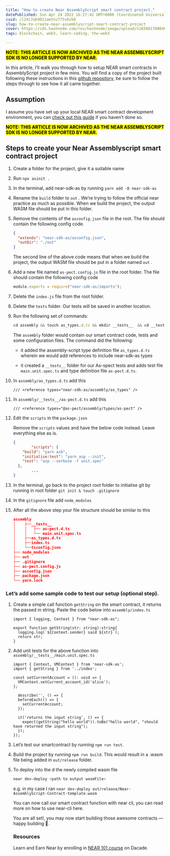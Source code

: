 ```yaml
---
title: "How to create Near AssemblyScript smart contract project."
datePublished: Sun Apr 24 2022 16:27:42 GMT+0000 (Coordinated Universal Time)
cuid: cl2di7ob9011aetnv775v6zk0
slug: how-to-create-near-assemblyscript-smart-contract-project
cover: https://cdn.hashnode.com/res/hashnode/image/upload/v1650817000464/XP1WCP2rS.png
tags: blockchain, web3, learn-coding, thw-web3

---
```


**<mark>NOTE: THIS ARTICLE IS NOW ARCHIVED AS THE NEAR ASSEMBLYSCRIPT SDK IS NO LONGER SUPPORTED BY NEAR.</mark>**  
  
In this article, I’ll walk you through how to setup NEAR smart contracts in AssemblyScript project in few mins. You will find a copy of the project built following these instructions in this [github repository](https://github.com/Aishat-Akinyemi/Near-AssemblyScript-Contract-template), be sure to follow the steps through to see how it all came together.

## Assumption

I assume you have set up your local NEAR smart contract development environment, you can [check out this guide](https://aishatakinyemi.com/set-up-your-local-development-environment-for-near-smart-contracts) if you haven’t done so.

**<mark>NOTE: THIS ARTICLE IS NOW ARCHIVED AS THE NEAR ASSEMBLYSCRIPT SDK IS NO LONGER SUPPORTED BY NEAR.</mark>**

## Steps to create your Near Assemblyscript smart contract project

1. Create a folder for the project, give it a suitable name
    
2. Run `npx asinit .`
    
3. In the terminal, add near-sdk-as by running `yarn add -D near-sdk-as`
    
4. Rename the `build` folder to `out` . We’re trying to follow the official near practice as much as possible. When we build the project, the output WASM file should be put in this folder.
    
5. Remove the contents of the `asconfig.json` file in the root. The file should contain the following config code.
    
    ```json
    {
      "extends": "near-sdk-as/asconfig.json",
      "outDir": "./out"  
    }
    ```
    
    The second line of the above code means that when we build the project, the output WASM file should be put in a folder named `out` .
    
6. Add a new file named `as-pect.config.js` file in the root folder. The file should contain the following config code
    
    ```jsx
    module.exports = require("near-sdk-as/imports");
    ```
    
7. Delete the `index.js` file from the root folder.
    
8. Delete the `tests` folder. Our tests will be saved in another location.
    
9. Run the following set of commands:
    
    ```jsx
    cd assembly && touch as_types.d.ts && mkdir __tests__  && cd __tests__ && touch as-pect.d.ts main.unit.spec.ts
    ```
    
    The `assembly` folder would contain our smart contract code, tests and some configuration files. The command did the following:
    
    * it added the assembly-script type definition file `as_types.d.ts` wherein we would add references to include near-sdk-as types
        
    * it created a `__tests__` folder for our As-spect tests and adds test file `main.unit.spec.ts` and type definition file `as-pect.d.ts`.
        
10. In `assembly/as_types.d.ts` add this
    
    ```plaintext
    /// <reference types="near-sdk-as/assembly/as_types" />
    ```
    
11. In `assembly/__tests__/as-pect.d.ts` add this
    
    ```tsx
    /// <reference types="@as-pect/assembly/types/as-pect" />
    ```
    
12. Edit the `scripts` in the `package.json`
    
    Remove the `scripts` values and have the below code instead. Leave everything else as is.
    
    ```json
    {
    		"scripts": {
        "build": "yarn asb",
        "initialise:test": "yarn asp --init",
        "test": "asp --verbose -f unit.spec"
      },
    		...
    }
    ```
    
13. In the terminal, go back to the project root folder to initialise git by running in root folder `git init & touch .gitignore`
    
14. In the `gitignore` file add `node_modules`
    
15. After all the above step your file structure should be similar to this
    
    ```json
    assembly                        
    │    ├──__tests__                                               
    │    │   ├── as-pect.d.ts          
    │    │   └── main.unit.spec.ts  
    │    ├──as_types.d.ts           
    │    ├──index.ts                
    │    └──tsconfig.json            
    ├── node_modules  
    ├── out         
    ├── .gitignore                 
    ├── as-pect.config.js            
    ├── asconfig.json               
    ├── package.json                 
    └── yarn.lock
    ```
    

### Let’s add some sample code to test our setup (optional step).

1. Create a simple call function `getString` on the smart contract, it returns the passed in string. Paste the code below into `assembly/index.ts`
    
    ```tsx
    import { logging, Context } from "near-sdk-as";
    
    export function getString(str: string):string{
      logging.log(`${Context.sender} said ${str}`);
      return str;
    }
    ```
    
2. Add unit tests for the above function into `assembly/__tests__/main.unit.spec.ts`
    
    ```tsx
    import { Context, VMContext } from 'near-sdk-as';
    import { getString } from '../index';
    
    const setCurrentAccount = (): void => {
      VMContext.setCurrent_account_id('alice');
    };
    
      describe('', () => { 
      beforeEach(() => {
        setCurrentAccount;    
      });
        
      it('returns the input string', () => { 
        expect(getString("hello world")).toBe("hello world", "should have returned the input string");
      });      
    });
    ```
    
3. Let’s test our smartcontract by running `npm run test`.
    
4. Build the project by running `npm run build`. This would result in a .wasm file being added in `out/release` folder.
    
5. To deploy into the d the newly compiled wasm file
    
    ```bash
    near dev-deploy <path to output wasmFile>
    ```
    
    e.g. in my case I ran `near dev-deploy out/release/Near-AssemblyScript-Contract-template.wasm`
    
    You can now call our smart contract function with near cli, you can read more on how to use near-cli here.
    
    You are all set!, you may now start building those awesome contracts — happy building 💫.
    
    ### Resources
    
    Learn and Earn Near by enrolling in [NEAR 101 course](https://dacade.org/communities/near/courses/near-101) on Dacade.